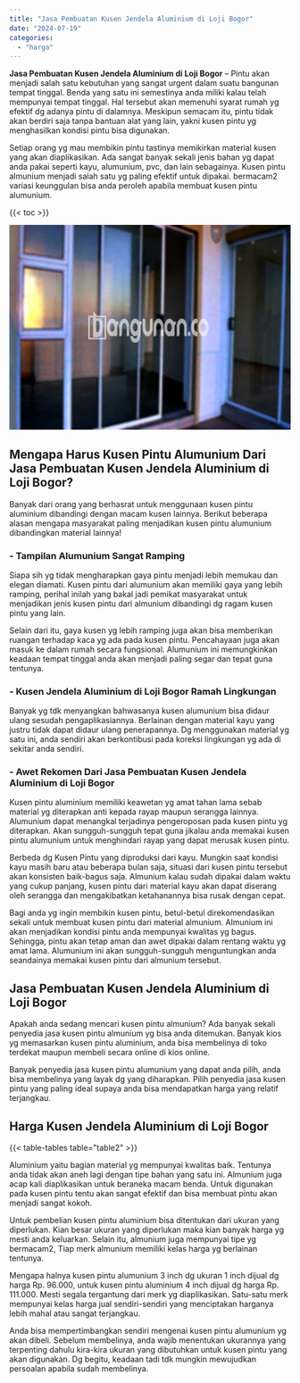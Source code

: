 ```yaml
---
title: "Jasa Pembuatan Kusen Jendela Aluminium di Loji Bogor"
date: "2024-07-19"
categories: 
  - "harga"
---
```


**Jasa Pembuatan Kusen Jendela Aluminium di Loji Bogor** – Pintu akan menjadi salah satu kebutuhan yang sangat urgent dalam suatu bangunan tempat tinggal. Benda yang satu ini semestinya anda miliki kalau telah mempunyai tempat tinggal. Hal tersebut akan memenuhi syarat rumah yg efektif dg adanya pintu di dalamnya. Meskipun semacam itu, pintu tidak akan berdiri saja tanpa bantuan alat yang lain, yakni kusen pintu yg menghasilkan kondisi pintu bisa digunakan.

Setiap orang yg mau membikin pintu tastinya memikirkan material kusen yang akan diaplikasikan. Ada sangat banyak sekali jenis bahan yg dapat anda pakai seperti kayu, alumunium, pvc, dan lain sebagainya. Kusen pintu almunium menjadi salah satu yg paling efektif untuk dipakai. bermacam2 variasi keunggulan bisa anda peroleh apabila membuat kusen pintu alumunium.

{{< toc >}}

![Jasa Pembuatan Kusen Jendela Aluminium di Loji Bogor](/images/harga-kusen-jendela-alumunium-14.png)

## Mengapa Harus Kusen Pintu Alumunium Dari Jasa Pembuatan Kusen Jendela Aluminium di Loji Bogor?

Banyak dari orang yang berhasrat untuk menggunaan kusen pintu aluminium dibandingi dengan macam kusen lainnya. Berikut beberapa alasan mengapa masyarakat paling menjadikan kusen pintu alumunium dibandingkan material lainnya!

### \- Tampilan Alumunium Sangat Ramping

Siapa sih yg tidak mengharapkan gaya pintu menjadi lebih memukau dan elegan diamati. Kusen pintu dari alumunium akan memiliki gaya yang lebih ramping, perihal inilah yang bakal jadi pemikat masyarakat untuk menjadikan jenis kusen pintu dari almunium dibandingi dg ragam kusen pintu yang lain.

Selain dari itu, gaya kusen yg lebih ramping juga akan bisa memberikan ruangan terhadap kaca yg ada pada kusen pintu. Pencahayaan juga akan masuk ke dalam rumah secara fungsional. Alumunium ini memungkinkan keadaan tempat tinggal anda akan menjadi paling segar dan tepat guna tentunya.

### \- Kusen Jendela Aluminium di Loji Bogor Ramah Lingkungan

Banyak yg tdk menyangkan bahwasanya kusen alumunium bisa didaur ulang sesudah pengaplikasiannya. Berlainan dengan material kayu yang justru tidak dapat didaur ulang penerapannya. Dg menggunakan material yg satu ini, anda sendiri akan berkontibusi pada koreksi lingkungan yg ada di sekitar anda sendiri.

### \- Awet Rekomen Dari Jasa Pembuatan Kusen Jendela Aluminium di Loji Bogor

Kusen pintu aluminium memiliki keawetan yg amat tahan lama sebab material yg diterapkan anti kepada rayap maupun serangga lainnya. Alumunium dapat menangkal terjadinya pengeroposan pada kusen pintu yg diterapkan. Akan sungguh-sungguh tepat guna jikalau anda memakai kusen pintu alumunium untuk menghindari rayap yang dapat merusak kusen pintu.

Berbeda dg Kusen Pintu yang diproduksi dari kayu. Mungkin saat kondisi kayu masih baru atau beberapa bulan saja, situasi dari kusen pintu tersebut akan konsisten baik-bagus saja. Almunium kalau sudah dipakai dalam waktu yang cukup panjang, kusen pintu dari material kayu akan dapat diserang oleh serangga dan mengakibatkan ketahanannya bisa rusak dengan cepat.

Bagi anda yg ingin membikin kusen pintu, betul-betul direkomendasikan sekali untuk membuat kusen pintu dari material almunium. Almunium ini akan menjadikan kondisi pintu anda mempunyai kwalitas yg bagus. Sehingga, pintu akan tetap aman dan awet dipakai dalam rentang waktu yg amat lama. Alumunium ini akan sungguh-sungguh menguntungkan anda seandainya memakai kusen pintu dari almunium tersebut.

## Jasa Pembuatan Kusen Jendela Aluminium di Loji Bogor

Apakah anda sedang mencari kusen pintu almunium? Ada banyak sekali penyedia jasa kusen pintu almunium yg bisa anda ditemukan. Banyak kios yg memasarkan kusen pintu aluminium, anda bisa membelinya di toko terdekat maupun membeli secara online di kios online.

Banyak penyedia jasa kusen pintu alumunium yang dapat anda pilih, anda bisa membelinya yang layak dg yang diharapkan. Pilih penyedia jasa kusen pintu yang paling ideal supaya anda bisa mendapatkan harga yang relatif terjangkau.

## Harga Kusen Jendela Aluminium di Loji Bogor

{{< table-tables table="table2" >}}

Aluminium yaitu bagian material yg mempunyai kwalitas baik. Tentunya anda tidak akan aneh lagi dengan tipe bahan yang satu ini. Almunium juga acap kali diaplikasikan untuk beraneka macam benda. Untuk digunakan pada kusen pintu tentu akan sangat efektif dan bisa membuat pintu akan menjadi sangat kokoh.

Untuk pembelian kusen pintu aluminium bisa ditentukan dari ukuran yang diperlukan. Kian besar ukuran yang diperlukan maka kian banyak harga yg mesti anda keluarkan. Selain itu, almunium juga mempunyai tipe yg bermacam2, Tiap merk almunium memiliki kelas harga yg berlainan tentunya.

Mengapa halnya kusen pintu alumunium 3 inch dg ukuran 1 inch dijual dg harga Rp. 96.000, untuk kusen pintu aluminium 4 inch dijual dg harga Rp. 111.000. Mesti segala tergantung dari merk yg diaplikasikan. Satu-satu merk mempunyai kelas harga jual sendiri-sendiri yang menciptakan harganya lebih mahal atau sangat terjangkau.

Anda bisa mempertimbangkan sendiri mengenai kusen pintu alumunium yg akan dibeli. Sebelum membelinya, anda wajib menentukan ukurannya yang terpenting dahulu kira-kira ukuran yang dibutuhkan untuk kusen pintu yang akan digunakan. Dg begitu, keadaan tadi tdk mungkin mewujudkan persoalan apabila sudah membelinya.
